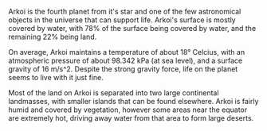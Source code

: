 Arkoi is the fourth planet from it's star and one of the few astronomical objects in the universe that can support life. Arkoi's surface is mostly covered by water, with 78% of the surface being covered by water, and the remaining 22% being land.

On average, Arkoi maintains a temperature of about 18° Celcius, with an atmospheric pressure of about 98.342 kPa (at sea level), and a surface gravity of 16 m/s^2. Despite the strong gravity force, life on the planet seems to live with it just fine.

Most of the land on Arkoi is separated into two large continental landmasses, with smaller islands that can be found elsewhere. Arkoi is fairly humid and covered by vegetation, however some areas near the equator are extremely hot, driving away water from that area to form large deserts.

